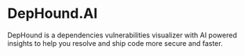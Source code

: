 # DepHound.AI
DepHound is a dependencies vulnerabilities visualizer with AI powered insights to help you resolve and ship code more secure and faster.
